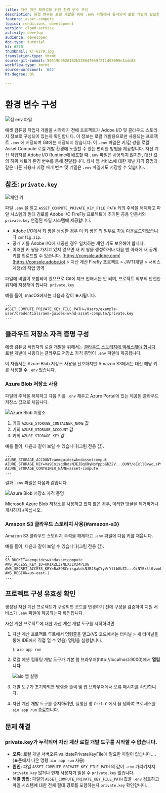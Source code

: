 ```yaml
---
title: 자산 계산 확장성을 위한 환경 변수 구성
description: 환경 변수는 로컬 개발을 위해 .env 파일에서 유지되며 로컬 개발에 필요한 Adobe I/O 자격 증명과 클라우드 저장소 자격 증명을 제공하는 데 사용됩니다.
feature: asset-compute
topics: renditions, development
version: cloud-service
activity: develop
audience: developer
doc-type: tutorial
kt: 6270
thumbnail: KT-6270.jpg
translation-type: tm+mt
source-git-commit: 50519b9526182b528047069f211498099e3a4c88
workflow-type: tm+mt
source-wordcount: '642'
ht-degree: 0%

---
```



# 환경 변수 구성

![점 env 파일](assets/environment-variables/dot-env-file.png)

에셋 컴퓨팅 작업자 개발을 시작하기 전에 프로젝트가 Adobe I/O 및 클라우드 스토리지 정보로 구성되어 있는지 확인합니다. 이 정보는 로컬 개발용으로만 사용되는 프로젝트 `.env` 에 저장되며 Git에는 저장되지 않습니다. 이 `.env` 파일은 키/값 쌍을 로컬 Asset Compute 로컬 개발 환경에 노출할 수 있는 편리한 방법을 제공합니다. 자산 계산 작업자를 Adobe I/O Runtime에 [배포할](../deploy/runtime.md) 때 `.env` 파일은 사용되지 않지만, 대신 값의 하위 세트가 환경 변수를 통해 전달됩니다. 타사 웹 서비스에 대한 개발 자격 증명과 같은 다른 사용자 지정 매개 변수 및 기밀은 `.env` 파일에도 저장할 수 있습니다.

## 참조: `private.key`

![개인 키](assets/environment-variables/private-key.png)

파일 `.env` 을 열고 `ASSET_COMPUTE_PRIVATE_KEY_FILE_PATH` 키의 주석을 해제하고 파일 시스템의 절대 경로를 Adobe I/O FireFly 프로젝트에 추가된 공용 인증서와 `private.key` 연결된 파일 시스템에 제공합니다.

+ Adobe I/O에서 키 쌍을 생성한 경우 이 키 쌍은 의 일부로 자동 다운로드되었습니다 `config.zip`.
+ 공개 키를 Adobe I/O에 제공한 경우 일치하는 개인 키도 보유해야 합니다.
+ 이러한 키 쌍을 가지고 있지 않으면 새 키 쌍을 생성하거나 다음 맨 아래에 새 공개 키를 업로드할 수 있습니다.
   [https://console.adobe.com](https://console.adobe.io) > 자산 계산 Firefly 프로젝트 > JWT(개발 > 서비스 계정)의 작업 영역

파일에 비밀이 포함되어 있으므로 Git에 체크 인해서는 안 되며, 프로젝트 외부의 안전한 위치에 저장해야 합니다. `private.key`

예를 들어, macOS에서는 다음과 같이 표시됩니다.

```
...
ASSET_COMPUTE_PRIVATE_KEY_FILE_PATH=/Users/example-user/credentials/aem-guides-wknd-asset-compute/private.key
...
```

## 클라우드 저장소 자격 증명 구성

에셋 컴퓨팅 작업자의 로컬 개발을 위해서는 [클라우드 스토리지에 액세스해야 합니다](../set-up/accounts-and-services.md#cloud-storage). 로컬 개발에 사용되는 클라우드 저장소 자격 증명이 `.env` 파일에 제공됩니다.

이 자습서는 Azure Blob 저장소 사용을 선호하지만 Amazon S3에서는 대신 해당 키를 사용할 수 `.env` 있습니다.

### Azure Blob 저장소 사용

파일의 주석을 해제하고 다음 키를 `.env` 채우고 Azure Portal에 있는 제공된 클라우드 저장소 값으로 채웁니다.

![Azure Blob 저장소](./assets/environment-variables/azure-portal-credentials.png)

1. 키의 `AZURE_STORAGE_CONTAINER_NAME` 값
1. 키의 `AZURE_STORAGE_ACCOUNT` 값
1. 키의 `AZURE_STORAGE_KEY` 값

예를 들어, 다음과 같이 보일 수 있습니다(그림 전용 값).

```
...
AZURE_STORAGE_ACCOUNT=aemguideswkndassetcomput
AZURE_STORAGE_KEY=Va9CnisgdbdsNJEJBqXDyNbYppbGbZ2V...OUNY/eExll0vwoLsPt/OvbM+B7pkUdpEe7zJhg==
AZURE_STORAGE_CONTAINER_NAME=asset-compute
...
```

결과 `.env` 파일은 다음과 같습니다.

![Azure Blob 저장소 자격 증명](assets/environment-variables/cloud-storage-credentials.png)

Microsoft Azure Blob 저장소를 사용하고 있지 않은 경우, 이러한 댓글을 제거하거나 게시하지 `#`마십시오.

### Amazon S3 클라우드 스토리지 사용{#amazon-s3}

Amazon S3 클라우드 스토리지 주석을 해제하고 `.env` 파일에 다음 키를 채웁니다.

예를 들어, 다음과 같이 보일 수 있습니다(그림 전용 값).

```
...
S3_BUCKET=aemguideswkndassetcompute
AWS_ACCESS_KEY_ID=KKIXZLZYNLXJLV24PLO6
AWS_SECRET_ACCESS_KEY=Ba898CnisgabdsNJEJBqCYyVrYttbGbZ2...OiNYExll0vwoLsPtOv
AWS_REGION=us-east-1
...
```

## 프로젝트 구성 유효성 확인

생성된 자산 계산 프로젝트가 구성되면 코드를 변경하기 전에 구성을 검증하여 지원 서비스가 `.env` 파일에 제공되는지 확인합니다.

자산 계산 프로젝트에 대한 자산 계산 개발 도구를 시작하려면

1. 자산 계산 프로젝트 루트에서 명령줄을 열고(VS 코드에서는 터미널 > 새 터미널을 통해 IDE에서 직접 열 수 있음) 명령을 실행합니다.

   ```
   $ aio app run
   ```

1. 로컬 에셋 컴퓨팅 개발 도구가 기본 웹 브라우저(http://localhost:9000)에서 __열립니다__.

   ![aio 앱 실행](assets/environment-variables/aio-app-run.png)

1. 개발 도구가 초기화되면 명령줄 출력 및 웹 브라우저에서 오류 메시지를 확인합니다.
1. 자산 계산 개발 도구를 중지하려면, 실행된 창 `Ctrl-C` 에서 을 탭하여 프로세스를 `aio app run` 종료합니다.

## 문제 해결

### private.key가 누락되어 자산 계산 로컬 개발 도구를 시작할 수 없습니다.

+ __오류:__ 로컬 개발 서버오류:validatePrivateKeyFile에 필요한 파일이 없습니다.... (표준에서 나온 명령 `aio app run` 사용)
+ __원인:__ 파일 `ASSET_COMPUTE_PRIVATE_KEY_FILE_PATH` 의 값이 `.env` 가리켜지지 `private.key` 않거나 현재 사용자가 읽을 수 `private.key` 없습니다.
+ __해결 방법:__ 파일의 `ASSET_COMPUTE_PRIVATE_KEY_FILE_PATH` 값을 `.env` 검토하고 파일 시스템에 대한 전체 절대 경로를 포함하는지 `private.key` 확인합니다.
